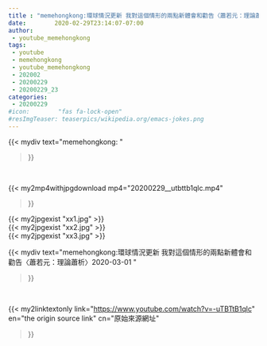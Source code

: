 ```yaml
---
title : "memehongkong:環球情況更新 我對這個情形的兩點新體會和勸告〈蕭若元：理論蕭析〉2020-03-01 "
date:        2020-02-29T23:14:07-07:00
author:
 - youtube_memehongkong
tags:
 - youtube
 - memehongkong
 - youtube_memehongkong
 - 202002
 - 20200229
 - 20200229_23
categories:
 - 20200229
#icon:        "fas fa-lock-open"
#resImgTeaser: teaserpics/wikipedia.org/emacs-jokes.png
---
```


{{< mydiv text="memehongkong: "
>}}
<br>


{{< my2mp4withjpgdownload mp4="20200229__utbttb1qlc.mp4"
>}}

{{< my2jpgexist "xx1.jpg" >}}<br>
{{< my2jpgexist "xx2.jpg" >}}<br>
{{< my2jpgexist "xx3.jpg" >}}<br>



{{< mydiv text="memehongkong:環球情況更新 我對這個情形的兩點新體會和勸告〈蕭若元：理論蕭析〉2020-03-01 "
>}}
<br>

{{< my2linktextonly link="https://www.youtube.com/watch?v=-uTBTtB1qlc"
en="the origin source link" cn="原始來源網址"
>}}


<br>


